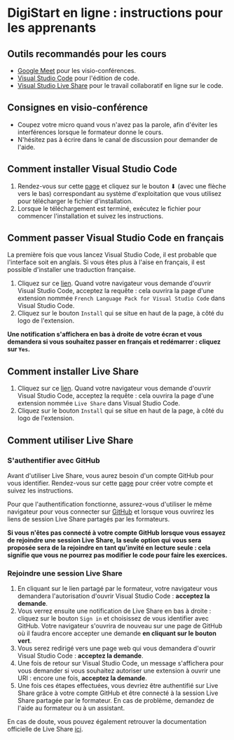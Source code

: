 # DigiStart en ligne : instructions pour les apprenants

## Outils recommandés pour les cours

- [Google Meet](https://meet.google.com/) pour les visio-conférences.
- [Visual Studio Code](https://code.visualstudio.com/) pour l'édition de code.
- [Visual Studio Live Share](https://visualstudio.microsoft.com/fr/services/live-share/) pour le travail collaboratif en ligne sur le code.

## Consignes en visio-conférence

- Coupez votre micro quand vous n'avez pas la parole, afin d'éviter les interférences lorsque le formateur donne le cours.
- N'hésitez pas à écrire dans le canal de discussion pour demander de l'aide.

## Comment installer Visual Studio Code

1. Rendez-vous sur cette [page](https://code.visualstudio.com/Download) et cliquez sur le bouton ⬇ (avec une flèche vers le bas) correspondant au système d'exploitation que vous utilisez pour télécharger le fichier d'installation.
2. Lorsque le téléchargement est terminé, exécutez le fichier pour commencer l'installation et suivez les instructions.

## Comment passer Visual Studio Code en français

La première fois que vous lancez Visual Studio Code, il est probable que l'interface soit en anglais. Si vous êtes plus à l'aise en français, il est possible d'installer une traduction française.

1. Cliquez sur ce [lien](vscode:extension/MS-CEINTL.vscode-language-pack-fr). Quand votre navigateur vous demande d'ouvrir Visual Studio Code, acceptez la requête : cela ouvrira la page d'une extension nommée `French Language Pack for Visual Studio Code` dans Visual Studio Code.
2. Cliquez sur le bouton `Install` qui se situe en haut de la page, à côté du logo de l'extension.

**Une notification s'affichera en bas à droite de votre écran et vous demandera si vous souhaitez passer en français et redémarrer : cliquez sur `Yes`.**

## Comment installer Live Share

1. Cliquez sur ce [lien](vscode:extension/MS-vsliveshare.vsliveshare). Quand votre navigateur vous demande d'ouvrir Visual Studio Code, acceptez la requête : cela ouvrira la page d'une extension nommée `Live Share` dans Visual Studio Code.
2. Cliquez sur le bouton `Install` qui se situe en haut de la page, à côté du logo de l'extension.

## Comment utiliser Live Share

### S'authentifier avec GitHub

Avant d'utiliser Live Share, vous aurez besoin d'un compte GitHub pour vous identifier. Rendez-vous sur cette [page](https://github.com/join) pour créer votre compte et suivez les instructions.

Pour que l'authentification fonctionne, assurez-vous d'utiliser le même navigateur pour vous connecter sur [GitHub](https://fr.github.com/) et lorsque vous ouvrirez les liens de session Live Share partagés par les formateurs.

**Si vous n'êtes pas connecté à votre compte GitHub lorsque vous essayez de rejoindre une session Live Share, la seule option qui vous sera proposée sera de la rejoindre en tant qu'invité en lecture seule : cela signifie que vous ne pourrez pas modifier le code pour faire les exercices.**

### Rejoindre une session Live Share

1. En cliquant sur le lien partagé par le formateur, votre navigateur vous demandera l'autorisation d'ouvrir Visual Studio Code : **acceptez la demande**.
2. Vous verrez ensuite une notification de Live Share en bas à droite : cliquez sur le bouton `Sign in` et choisissez de vous identifier avec GitHub. Votre navigateur s'ouvrira de nouveau sur une page de GitHub où il faudra encore accepter une demande **en cliquant sur le bouton vert**.
3. Vous serez redirigé vers une page web qui vous demandera d'ouvrir Visual Studio Code : **acceptez la demande**.
4. Une fois de retour sur Visual Studio Code, un message s'affichera pour vous demander si vous souhaitez autoriser une extension à ouvrir une URI : encore une fois, **acceptez la demande**.
5. Une fois ces étapes effectuées, vous devriez être authentifié sur Live Share grâce à votre compte GitHub et être connecté à la session Live Share partagée par le formateur. En cas de problème, demandez de l'aide au formateur ou à un assistant.

En cas de doute, vous pouvez également retrouver la documentation officielle de Live Share [ici](https://docs.microsoft.com/fr-fr/visualstudio/liveshare/use/vscode#join-a-collaboration-session).
